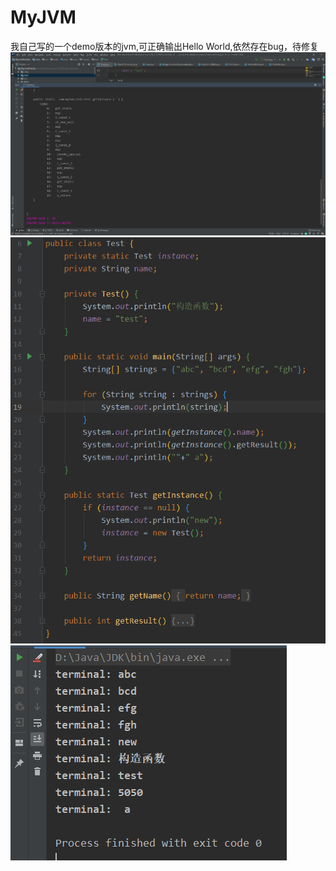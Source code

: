 # MyJVM
我自己写的一个demo版本的jvm,可正确输出Hello World,依然存在bug，待修复
![image](https://github.com/SBXSYZL/MyJVM/blob/master/images/1.png)
![image](https://github.com/SBXSYZL/MyJVM/blob/master/images/2.png)
![image](https://github.com/SBXSYZL/MyJVM/blob/master/images/3.png)